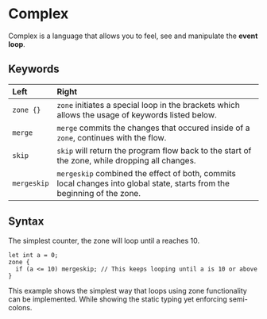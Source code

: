 # Complex

Complex is a language that allows you to feel, see and manipulate the **event loop**.


## Keywords

| Left | Right |
|:-----|:------|
| `zone {}`| `zone` initiates a special loop in the brackets which allows the usage of keywords listed below. |
| `merge`| `merge` commits the changes that occured inside of a `zone`, continues with the flow. |
| `skip` | `skip` will return the program flow back to the start of the zone, while dropping all changes. |
| `mergeskip` | `mergeskip` combined the effect of both, commits local changes into global state, starts from the beginning of the zone. |

## Syntax

The simplest counter, the zone will loop until a reaches 10.
```
let int a = 0;
zone {
  if (a <= 10) mergeskip; // This keeps looping until a is 10 or above
}
```

This example shows the simplest way that loops using zone functionality can be implemented. While showing the static typing yet enforcing semi-colons.
